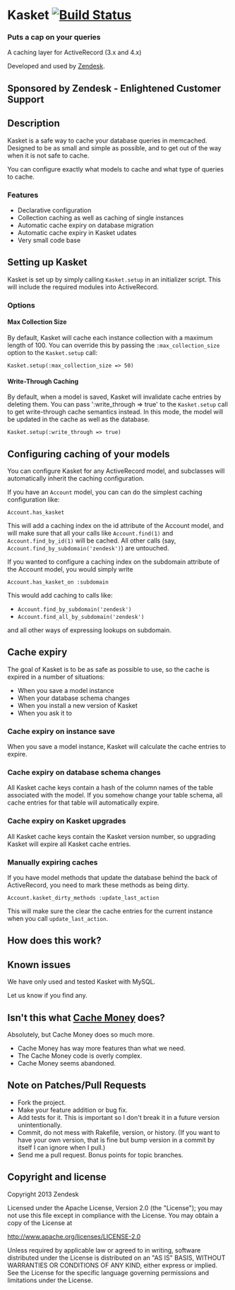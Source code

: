 # Kasket [![Build Status](https://secure.travis-ci.org/zendesk/kasket.svg)](http://travis-ci.org/zendesk/kasket)

### Puts a cap on your queries
A caching layer for ActiveRecord (3.x and 4.x)

Developed and used by [Zendesk](http://zendesk.com).

## Sponsored by Zendesk - Enlightened Customer Support

## Description

Kasket is a safe way to cache your database queries in memcached.
Designed to be as small and simple as possible, and to get out of the way when it is not safe to cache.

You can configure exactly what models to cache and what type of queries to cache.

### Features

* Declarative configuration
* Collection caching as well as caching of single instances
* Automatic cache expiry on database migration
* Automatic cache expiry in Kasket udates
* Very small code base

## Setting up Kasket

Kasket is set up by simply calling `Kasket.setup` in an initializer script.
This will include the required modules into ActiveRecord.

### Options

#### Max Collection Size

By default, Kasket will cache each instance collection with a maximum length of 100.
You can override this by passing the `:max_collection_size` option to the `Kasket.setup` call:

```
Kasket.setup(:max_collection_size => 50)
```

#### Write-Through Caching

By default, when a model is saved, Kasket will invalidate cache entries by deleting them.
You can pass ':write_through => true' to the `Kasket.setup` call to get write-through cache
semantics instead. In this mode, the model will be updated in the cache as well as the database.

```
Kasket.setup(:write_through => true)
```

## Configuring caching of your models

You can configure Kasket for any ActiveRecord model, and subclasses will automatically inherit the caching
configuration.

If you have an `Account` model, you can can do the simplest caching configuration like:

```
Account.has_kasket
```

This will add a caching index on the id attribute of the Account model,
and will make sure that all your calls like `Account.find(1)` and `Account.find_by_id(1)` will be cached.
All other calls (say, `Account.find_by_subdomain('zendesk')`) are untouched.

If you wanted to configure a caching index on the subdomain attribute of the Account model, you would simply write

```
Account.has_kasket_on :subdomain
```

This would add caching to calls like:
* `Account.find_by_subdomain('zendesk')`
* `Account.find_all_by_subdomain('zendesk')`

and all other ways of expressing lookups on subdomain.

## Cache expiry

The goal of Kasket is to be as safe as possible to use, so the cache is expired in a number of situations:
* When you save a model instance
* When your database schema changes
* When you install a new version of Kasket
* When you ask it to

### Cache expiry on instance save

When you save a model instance, Kasket will calculate the cache entries to expire.

### Cache expiry on database schema changes

All Kasket cache keys contain a hash of the column names of the table associated with the model.
If you somehow change your table schema, all cache entries for that table will automatically expire.

### Cache expiry on Kasket upgrades

All Kasket cache keys contain the Kasket version number, so upgrading Kasket will expire all Kasket cache entries.

### Manually expiring caches

If you have model methods that update the database behind the back of ActiveRecord, you need to mark these methods
as being dirty.

```
Account.kasket_dirty_methods :update_last_action
```

This will make sure the clear the cache entries for the current instance when you call `update_last_action`.

## How does this work?

## Known issues

We have only used and tested Kasket with MySQL.

Let us know if you find any.

## Isn't this what [Cache Money](https://github.com/nkallen/cache-money) does?

Absolutely, but Cache Money does so much more.
* Cache Money has way more features than what we need.
* The Cache Money code is overly complex.
* Cache Money seems abandoned.

## Note on Patches/Pull Requests

* Fork the project.
* Make your feature addition or bug fix.
* Add tests for it. This is important so I don't break it in a future version unintentionally.
* Commit, do not mess with Rakefile, version, or history.
  (If you want to have your own version, that is fine but bump version in a commit by itself I can ignore when I pull.)
* Send me a pull request. Bonus points for topic branches.

## Copyright and license

Copyright 2013 Zendesk

Licensed under the Apache License, Version 2.0 (the "License"); you may not use this file except in compliance with the License.
You may obtain a copy of the License at

http://www.apache.org/licenses/LICENSE-2.0

Unless required by applicable law or agreed to in writing, software distributed under the License is distributed on an "AS IS" BASIS, WITHOUT WARRANTIES OR CONDITIONS OF ANY KIND, either express or implied. See the License for the specific language governing permissions and limitations under the License.
